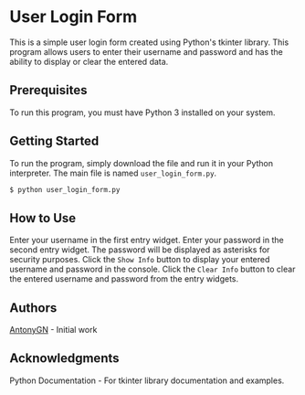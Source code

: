 # User Login Form
This is a simple user login form created using Python's tkinter library. This program allows users to enter their username and password and has the ability to display or clear the entered data.

## Prerequisites
To run this program, you must have Python 3 installed on your system.

## Getting Started
To run the program, simply download the file and run it in your Python interpreter. The main file is named ```user_login_form.py```.

```bash
$ python user_login_form.py
```
## How to Use
Enter your username in the first entry widget.
Enter your password in the second entry widget. The password will be displayed as asterisks for security purposes.
Click the ```Show Info``` button to display your entered username and password in the console.
Click the ```Clear Info``` button to clear the entered username and password from the entry widgets.

## Authors
[AntonyGN](https://github.com/AntonyGN) - Initial work

## Acknowledgments
Python Documentation - For tkinter library documentation and examples.





